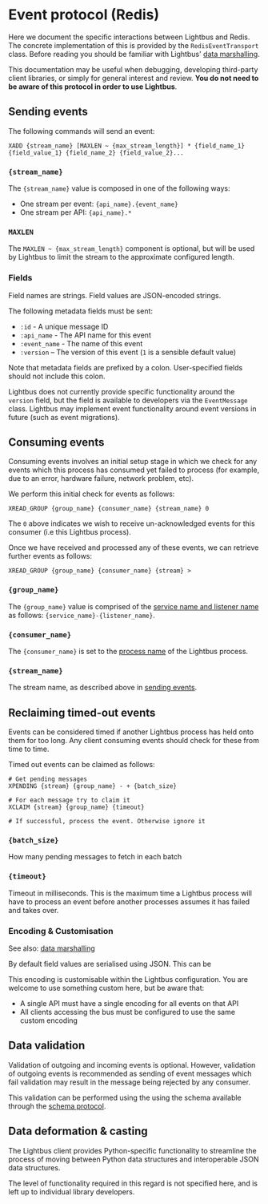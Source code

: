 # Event protocol (Redis)

Here we document the specific interactions between Lightbus and Redis. 
The concrete implementation of this is provided by the `RedisEventTransport` class. 
Before reading you should be familiar with Lightbus' [data marshalling].

This documentation may be useful when debugging, developing third-party client libraries, 
or simply for general interest and review. **You do not need to be aware of this 
protocol in order to use Lightbus**.

## Sending events

The following commands will send an event:

```
XADD {stream_name} [MAXLEN ~ {max_stream_length}] * {field_name_1} {field_value_1} {field_name_2} {field_value_2}...
```

### `{stream_name}`

The `{stream_name}` value is composed in one of the following ways:

* One stream per event: `{api_name}.{event_name}`
* One stream per API: `{api_name}.*`

### `MAXLEN`

The `MAXLEN ~ {max_stream_length}` component is optional, but will be used by Lightbus to 
limit the stream to the approximate configured length. 

### Fields

Field names are strings. Field values are JSON-encoded strings.

The following metadata fields must be sent:

* `:id` - A unique message ID
* `:api_name` - The API name for this event
* `:event_name` - The name of this event
* `:version` – The version of this event (`1` is a sensible default value)

Note that metadata fields are prefixed by a colon. 
User-specified fields should not include this colon.

Lightbus does not currently provide specific functionality around the `version` 
field, but the field is available to developers via the `EventMessage` class. 
Lightbus may implement event functionality around event versions in future 
(such as event migrations).


## Consuming events

Consuming events involves an initial setup stage in which we check for any 
events which this process has consumed yet failed to process (for example, 
due to an error, hardware failure, network problem, etc).

We perform this initial check for events as follows:

```
XREAD_GROUP {group_name} {consumer_name} {stream_name} 0
```

The `0` above indicates we wish to receive un-acknowledged events for this consumer 
(i.e this Lightbus process).

Once we have received and processed any of these events, we can retrieve further events as follows:

```
XREAD_GROUP {group_name} {consumer_name} {stream} >
```

### `{group_name}`

The `{group_name}` value is comprised of the [service name and listener name] as follows: 
`{service_name}-{listener_name}`.

### `{consumer_name}`

The `{consumer_name}` is set to the [process name] of the Lightbus process.

### `{stream_name}`

The stream name, as described above in [sending events](#sending-events).

## Reclaiming timed-out events

Events can be considered timed if another Lightbus process has held onto them for too long.
Any client consuming events should check for these from time to time.

Timed out events can be claimed as follows:

```
# Get pending messages
XPENDING {stream} {group_name} - + {batch_size}

# For each message try to claim it
XCLAIM {stream} {group_name} {timeout}

# If successful, process the event. Otherwise ignore it
```

### `{batch_size}`

How many pending messages to fetch in each batch

### `{timeout}`

Timeout in milliseconds. This is the maximum time a Lightbus process will have to process an event 
before another processes assumes it has failed and takes over.

### Encoding & Customisation

See also: [data marshalling]

By default field values are serialised using JSON. This can be 

This encoding is customisable within the Lightbus configuration. You are welcome to use 
something custom here, but be aware that:

* A single API must have a single encoding for all events on that API
* All clients accessing the bus must be configured to use the same custom encoding

## Data validation

Validation of outgoing and incoming events is optional. However, 
validation of outgoing events is recommended as sending of event messages which fail validation may 
result in the message being rejected by any consumer.

This validation can be 
performed using the using the schema available through the [schema protocol].

## Data deformation & casting

The Lightbus client provides Python-specific functionality to streamline the 
process of moving between Python data structures and interoperable JSON data 
structures.

The level of functionality required in this regard is not specified here, and 
is left up to individual library developers.


[service name and listener name]: ../../explanation/events.md#service-names-listener-names
[process name]: ../../explanation/events.md#process-names
[data marshalling]: ../../explanation/marshalling.md
[schema protocol]: schema.md
